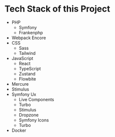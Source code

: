 # Tech Stack of this Project

- PHP
  - Symfony
  - Frankenphp
- Webpack Encore
- CSS
  - Sass
  - Tailwind
- JavaScript
  - React
  - TypeScript
  - Zustand
  - Flowbite
- Mercure
- Stimulus
- Symfony Ux
  - Live Components
  - Turbo
  - Stimulus
  - Dropzone
  - Symfony Icons
  - Turbo
- Docker